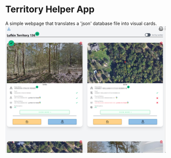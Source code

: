 # Territory Helper App

<!-- ### Before build:  -->
<!-- * key: false, -->
<!-- * npm run build -->

 <!-- ### Filezilla/tapp -->
 <!-- Ubuntu  -->
 <!-- chown -R www-data:www-data /var/www/* && chmod -R u=rw,g=r,o= /var/www/* && find /var/www/* -type d -exec chmod u=rwx,g=rx,o= {} + -->
<!--  -->
A simple webpage that translates a 'json' database file into visual cards. 
![territory app image](/src/images/territory-app.png)